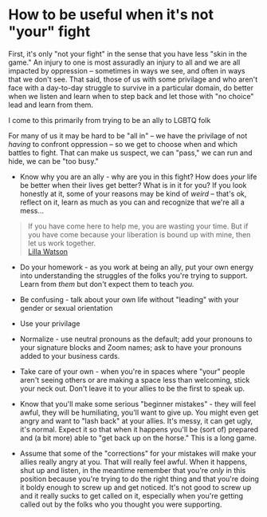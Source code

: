 # How to be useful when it's not "your" fight

First, it's only "not your fight" in the sense that you have less "skin in the game." An injury to one is most assuradly an injury to all and we are all impacted by oppression – sometimes in ways we see, and often in ways that we don't see. That said, those of us with some privilage and who aren't face with a day-to-day struggle to survive in a particular domain, do better when we listen and learn when to step back and let those with "no choice" lead and learn from them.

I come to this primarily from trying to be an ally to LGBTQ folk

For many of us it may be hard to be "all in" – we have the privilage of not *having* to confront oppression – so we get to choose when and which battles to fight. That can make us suspect, we can "pass," we can run and hide, we can be "too busy."

* Know why you are an ally - why are you in this fight? How does *your* life be better when their lives get better? What is in it for you? If you look honestly at it, some of your reasons may be kind of *weird* – that's ok, reflect on it, learn as much as you can and recognize that we're all a mess…

>If you have come here to help me, you are wasting your time. But if you have come because your liberation is bound up with mine, then let us work together.  
[Lilla Watson](https://en.wikipedia.org/wiki/Lilla_Watson)

* Do your homework - as you work at being an ally, put your own energy into understanding the struggles of the folks you're trying to support. Learn from *them* but don't expect them to teach *you.*

* Be confusing - talk about your own life without "leading" with your gender or sexual orientation

* Use your privilage

* Normalize - use neutral pronouns as the default; add your pronouns to your signature blocks and Zoom names; ask to have your pronouns added to your business cards.

* Take care of your own - when you're in spaces where "your" people aren't seeing others or are making a space less than welcoming, stick your neck out. Don't leave it to your allies to be the first to speak up.

* Know that you'll make some serious "beginner mistakes" - they will feel awful, they will be humiliating, you'll want to give up. You might even get angry and want to "lash back" at your allies. It's messy, it can get ugly, it's normal. Expect it so that when it happens you'll be (sort of) prepared and (a bit more) able to "get back up on the horse." This is a long game.

* Assume that some of the "corrections" for your mistakes will make your allies really angry at you. That will really feel awful. When it happens, shut up and listen, in the meantime remember that you're *only* in this position because you're trying to do the right thing and that you're doing it boldy enough to screw up and get noticed. It's not good to screw up and it really sucks to get called on it, especially when you're getting called out by the folks who you thought you were supporting.
